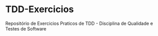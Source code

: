 # TDD-Exercicios
Repositório de Exercicios Praticos de TDD - Disciplina de Qualidade e Testes de Software
